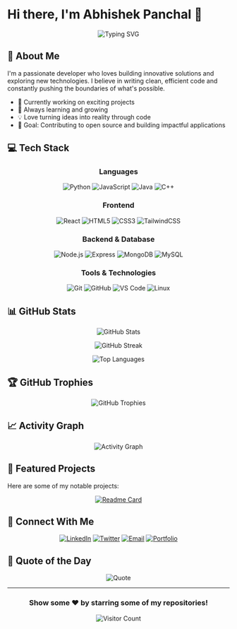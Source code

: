 # Hi there, I'm Abhishek Panchal 👋

<div align="center">
  
  ![Typing SVG](https://readme-typing-svg.demolab.com?font=Fira+Code&weight=600&size=28&duration=4000&pause=1000&color=6C63FF&center=true&vCenter=true&random=false&width=600&lines=Full+Stack+Developer;Problem+Solver;Always+Learning+New+Things)
  
</div>

## 🚀 About Me

I'm a passionate developer who loves building innovative solutions and exploring new technologies. I believe in writing clean, efficient code and constantly pushing the boundaries of what's possible.

- 🔭 Currently working on exciting projects
- 🌱 Always learning and growing
- 💡 Love turning ideas into reality through code
- 🎯 Goal: Contributing to open source and building impactful applications

## 💻 Tech Stack

<div align="center">

### Languages
![Python](https://img.shields.io/badge/Python-3776AB?style=for-the-badge&logo=python&logoColor=white)
![JavaScript](https://img.shields.io/badge/JavaScript-F7DF1E?style=for-the-badge&logo=javascript&logoColor=black)
![Java](https://img.shields.io/badge/Java-ED8B00?style=for-the-badge&logo=openjdk&logoColor=white)
![C++](https://img.shields.io/badge/C++-00599C?style=for-the-badge&logo=cplusplus&logoColor=white)

### Frontend
![React](https://img.shields.io/badge/React-20232A?style=for-the-badge&logo=react&logoColor=61DAFB)
![HTML5](https://img.shields.io/badge/HTML5-E34F26?style=for-the-badge&logo=html5&logoColor=white)
![CSS3](https://img.shields.io/badge/CSS3-1572B6?style=for-the-badge&logo=css3&logoColor=white)
![TailwindCSS](https://img.shields.io/badge/Tailwind_CSS-38B2AC?style=for-the-badge&logo=tailwind-css&logoColor=white)

### Backend & Database
![Node.js](https://img.shields.io/badge/Node.js-43853D?style=for-the-badge&logo=node.js&logoColor=white)
![Express](https://img.shields.io/badge/Express.js-404D59?style=for-the-badge&logo=express&logoColor=white)
![MongoDB](https://img.shields.io/badge/MongoDB-4EA94B?style=for-the-badge&logo=mongodb&logoColor=white)
![MySQL](https://img.shields.io/badge/MySQL-005C84?style=for-the-badge&logo=mysql&logoColor=white)

### Tools & Technologies
![Git](https://img.shields.io/badge/Git-F05032?style=for-the-badge&logo=git&logoColor=white)
![GitHub](https://img.shields.io/badge/GitHub-100000?style=for-the-badge&logo=github&logoColor=white)
![VS Code](https://img.shields.io/badge/VS_Code-007ACC?style=for-the-badge&logo=visual-studio-code&logoColor=white)
![Linux](https://img.shields.io/badge/Linux-FCC624?style=for-the-badge&logo=linux&logoColor=black)

</div>

## 📊 GitHub Stats

<div align="center">
  
  ![GitHub Stats](https://github-readme-stats.vercel.app/api?username=ABPanchal1074&show_icons=true&theme=radical&hide_border=true&bg_color=0D1117&title_color=6C63FF&icon_color=6C63FF)
  
  ![GitHub Streak](https://github-readme-streak-stats.herokuapp.com/?user=ABPanchal1074&theme=radical&hide_border=true&background=0D1117&ring=6C63FF&fire=FF6B6B&currStreakLabel=6C63FF)
  
  ![Top Languages](https://github-readme-stats.vercel.app/api/top-langs/?username=ABPanchal1074&layout=compact&theme=radical&hide_border=true&bg_color=0D1117&title_color=6C63FF)

</div>

## 🏆 GitHub Trophies

<div align="center">
  
  ![GitHub Trophies](https://github-profile-trophy.vercel.app/?username=ABPanchal1074&theme=radical&no-frame=true&no-bg=true&margin-w=4&column=7)
  
</div>

## 📈 Activity Graph

<div align="center">
  
  ![Activity Graph](https://github-readme-activity-graph.vercel.app/graph?username=ABPanchal1074&theme=react-dark&hide_border=true&area=true&bg_color=0D1117&color=6C63FF&line=6C63FF&point=FF6B6B)
  
</div>

## 🌟 Featured Projects

Here are some of my notable projects:

<div align="center">

[![Readme Card](https://github-readme-stats.vercel.app/api/pin/?username=ABPanchal1074&repo=your-repo-name&theme=radical&hide_border=true&bg_color=0D1117&title_color=6C63FF&icon_color=6C63FF)](https://github.com/ABPanchal1074/your-repo-name)

</div>

## 🤝 Connect With Me

<div align="center">
  
[![LinkedIn](https://img.shields.io/badge/LinkedIn-0077B5?style=for-the-badge&logo=linkedin&logoColor=white)](https://linkedin.com/in/yourprofile)
[![Twitter](https://img.shields.io/badge/Twitter-1DA1F2?style=for-the-badge&logo=twitter&logoColor=white)](https://twitter.com/yourhandle)
[![Email](https://img.shields.io/badge/Email-D14836?style=for-the-badge&logo=gmail&logoColor=white)](mailto:your.email@example.com)
[![Portfolio](https://img.shields.io/badge/Portfolio-000000?style=for-the-badge&logo=About.me&logoColor=white)](https://yourportfolio.com)

</div>

## 💭 Quote of the Day

<div align="center">
  
![Quote](https://quotes-github-readme.vercel.app/api?type=horizontal&theme=radical)

</div>

---

<div align="center">
  
  ### Show some ❤️ by starring some of my repositories!
  
  ![Visitor Count](https://profile-counter.glitch.me/ABPanchal1074/count.svg)
  
</div>
